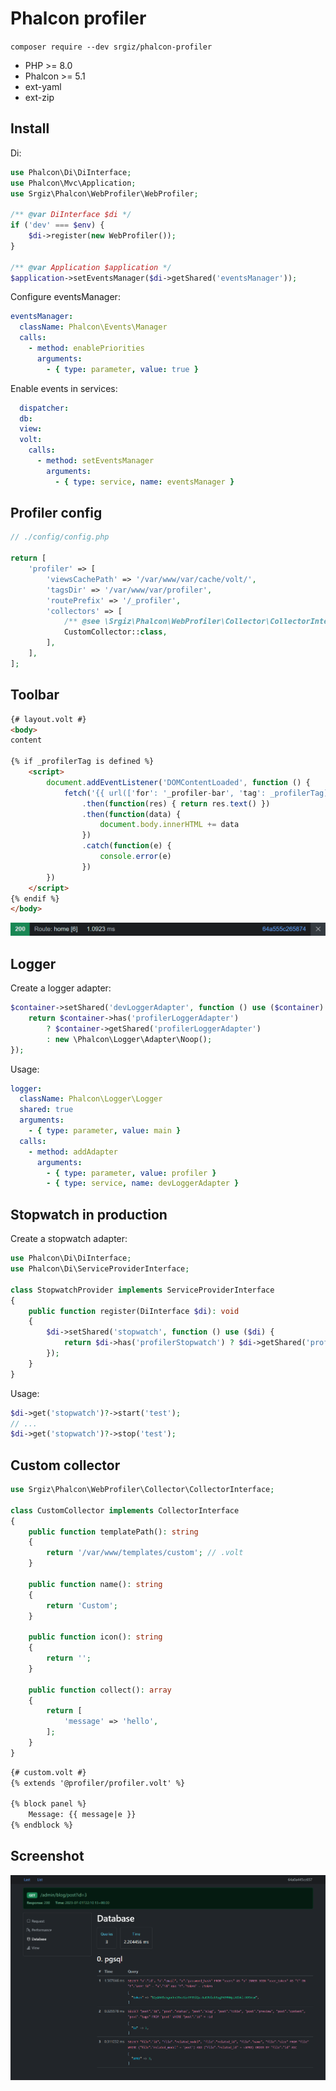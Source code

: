 # Phalcon profiler

`composer require --dev srgiz/phalcon-profiler`

* PHP >= 8.0
* Phalcon >= 5.1
* ext-yaml
* ext-zip

## Install

Di:
```php
use Phalcon\Di\DiInterface;
use Phalcon\Mvc\Application;
use Srgiz\Phalcon\WebProfiler\WebProfiler;

/** @var DiInterface $di */
if ('dev' === $env) {
    $di->register(new WebProfiler());
}

/** @var Application $application */
$application->setEventsManager($di->getShared('eventsManager'));
```

Configure eventsManager:
```yaml
eventsManager:
  className: Phalcon\Events\Manager
  calls:
    - method: enablePriorities
      arguments:
        - { type: parameter, value: true }
```

Enable events in services:
```yaml
  dispatcher:
  db:
  view:
  volt:
    calls:
      - method: setEventsManager
        arguments:
          - { type: service, name: eventsManager }
```

## Profiler config

```php
// ./config/config.php

return [
    'profiler' => [
        'viewsCachePath' => '/var/www/var/cache/volt/',
        'tagsDir' => '/var/www/var/profiler',
        'routePrefix' => '/_profiler',
        'collectors' => [
            /** @see \Srgiz\Phalcon\WebProfiler\Collector\CollectorInterface */
            CustomCollector::class,
        ],
    ],
];
```

## Toolbar

```html
{# layout.volt #}
<body>
content

{% if _profilerTag is defined %}
    <script>
        document.addEventListener('DOMContentLoaded', function () {
            fetch('{{ url(['for': '_profiler-bar', 'tag': _profilerTag])|escape_js }}')
                .then(function(res) { return res.text() })
                .then(function(data) {
                    document.body.innerHTML += data
                })
                .catch(function(e) {
                    console.error(e)
                })
        })
    </script>
{% endif %}
</body>
```

![screenshot.bar.png](screenshot.bar.png)

## Logger

Create a logger adapter:
```php
$container->setShared('devLoggerAdapter', function () use ($container) {
    return $container->has('profilerLoggerAdapter')
        ? $container->getShared('profilerLoggerAdapter')
        : new \Phalcon\Logger\Adapter\Noop();
});
```

Usage:
```yaml
logger:
  className: Phalcon\Logger\Logger
  shared: true
  arguments:
    - { type: parameter, value: main }
  calls:
    - method: addAdapter
      arguments:
        - { type: parameter, value: profiler }
        - { type: service, name: devLoggerAdapter }
```

## Stopwatch in production

Create a stopwatch adapter:
```php
use Phalcon\Di\DiInterface;
use Phalcon\Di\ServiceProviderInterface;

class StopwatchProvider implements ServiceProviderInterface
{
    public function register(DiInterface $di): void
    {
        $di->setShared('stopwatch', function () use ($di) {
            return $di->has('profilerStopwatch') ? $di->getShared('profilerStopwatch') : null;
        });
    }
}
```

Usage:
```php
$di->get('stopwatch')?->start('test');
// ...
$di->get('stopwatch')?->stop('test');
```

## Custom collector

```php
use Srgiz\Phalcon\WebProfiler\Collector\CollectorInterface;

class CustomCollector implements CollectorInterface
{
    public function templatePath(): string
    {
        return '/var/www/templates/custom'; // .volt
    }

    public function name(): string
    {
        return 'Custom';
    }

    public function icon(): string
    {
        return '';
    }

    public function collect(): array
    {
        return [
            'message' => 'hello',
        ];
    }
}
```

```html
{# custom.volt #}
{% extends '@profiler/profiler.volt' %}

{% block panel %}
    Message: {{ message|e }}
{% endblock %}
```

## Screenshot

![screenshot.png](screenshot.png)
